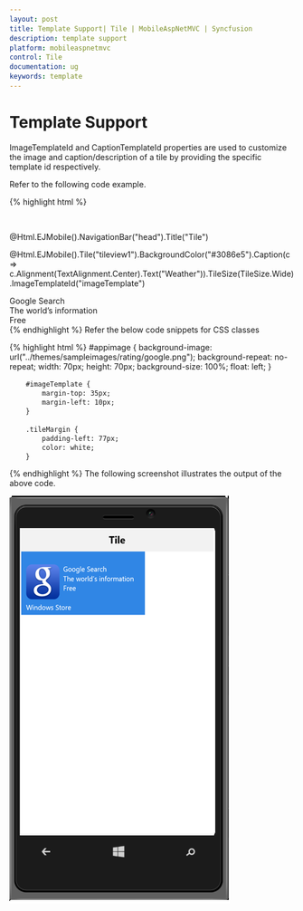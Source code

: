 ```yaml
---
layout: post
title: Template Support| Tile | MobileAspNetMVC | Syncfusion
description: template support
platform: mobileaspnetmvc
control: Tile
documentation: ug
keywords: template
---
```


# Template Support

ImageTemplateId and CaptionTemplateId properties are used to customize the image and caption/description of a tile by providing the specific template id respectively. 

Refer to the following code example.

{% highlight html %}

<div style="margin-top:45px;"> 

@Html.EJMobile().NavigationBar("head").Title("Tile")

  @Html.EJMobile().Tile("tileview1").BackgroundColor("#3086e5").Caption(c => c.Alignment(TextAlignment.Center).Text("Weather")).TileSize(TileSize.Wide).ImageTemplateId("imageTemplate")

</div>
    <div id="imageTemplate">
        <div id="appimage">
        </div>
        <div class="tileMargin">
            <span class="caption">Google Search</span><br />
            <span class="description">The world’s information</span><br />
            <span class="sub">Free</span>
        </div>
    </div>
{% endhighlight %}
Refer the below code snippets for CSS classes

{% highlight html %}
 #appimage {
            background-image: url("../themes/sampleimages/rating/google.png");
            background-repeat: no-repeat;
            width: 70px;
            height: 70px;
            background-size: 100%;
            float: left;
        }

        #imageTemplate {
            margin-top: 35px;
            margin-left: 10px;
        }

        .tileMargin {
            padding-left: 77px;
            color: white;
        }
{% endhighlight %}
The following screenshot illustrates the output of the above code.

![](Template-Support_images/Template-Support_img1.png)



